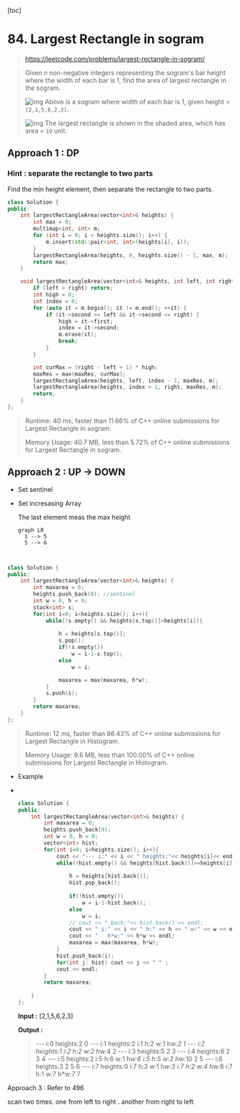 [toc]

# 84. Largest Rectangle in sogram

> https://leetcode.com/problems/largest-rectangle-in-sogram/

> Given *n* non-negative integers representing the sogram's bar height where the width of each bar is 1, find the area of largest rectangle in the sogram.
>
>  
>
> ![img](https://assets.leetcode.com/uploads/2018/10/12/sogram.png)
> Above is a sogram where width of each bar is 1, given height = `[2,1,5,6,2,3]`.
>
>  
>
> ![img](https://assets.leetcode.com/uploads/2018/10/12/sogram_area.png)
> The largest rectangle is shown in the shaded area, which has area = `10` unit.

## Approach 1 : DP 

### Hint : separate the rectangle to two parts

Find the min height element, then separate the rectangle to two parts.

```c++
class Solution {
public:
	int largestRectangleArea(vector<int>& heights) {
		int max = 0;
		multimap<int, int> m;
		for (int i = 0; i < heights.size(); i++) {
			m.insert(std::pair<int, int>(heights[i], i));
		}
		largestRectangleArea(heights, 0, heights.size() - 1, max, m);
		return max;
	}

	void largestRectangleArea(vector<int>& heights, int left, int right, int& maxRes, multimap<int, int> &m) {
        if (left > right) return;
		int high = 0;
		int index = 0;
		for (auto it = m.begin(); it != m.end(); ++it) {
			if (it->second >= left && it->second <= right) {
				high = it->first;
				index = it->second;
				m.erase(it);
				break;
			}
		}

		int curMax = (right - left + 1) * high;
		maxRes = max(maxRes, curMax);
		largestRectangleArea(heights, left, index - 1, maxRes, m);
		largestRectangleArea(heights, index + 1, right, maxRes, m);
		return;
	}
};
```

> Runtime: 40 ms, faster than 11.66% of C++ online submissions for Largest Rectangle in sogram.
>
> Memory Usage: 40.7 MB, less than 5.72% of C++ online submissions for Largest Rectangle in sogram.

## Approach 2 : UP -> DOWN

* Set sentinel

* Set incresasing Array
  
  The last element meas the max height

  ```mermaid
  graph LR
  	1 --> 5
  	5 --> 6 
  ```
  
  



```c++


class Solution {
public:
    int largestRectangleArea(vector<int>& heights) {
        int maxarea = 0;
        heights.push_back(0); //sentinel
        int w = 0, h = 0;
        stack<int> s;
        for(int i=0; i<heights.size(); i++){
            while(!s.empty() && heights[s.top()]>heights[i]){
                
                h = heights[s.top()];
                s.pop();
                if(!s.empty())
                    w = i-1-s.top();
                else
                    w = i;  

                maxarea = max(maxarea, h*w);
            }
            s.push(i);
        }
        return maxarea;   
    }
};
```

> Runtime: 12 ms, faster than 86.43% of C++ online submissions for Largest Rectangle in Histogram.
>
> Memory Usage: 9.6 MB, less than 100.00% of C++ online submissions for Largest Rectangle in Histogram.

* Example

* ```cpp
  
  
  class Solution {
  public:
      int largestRectangleArea(vector<int>& heights) {
          int maxarea = 0;
          heights.push_back(0);
          int w = 0, h = 0;
          vector<int> hist;
          for(int i=0; i<heights.size(); i++){
              cout << "--- i:" << i << " heights:"<< heights[i]<< endl;
              while(!hist.empty() && heights[hist.back()]>=heights[i]){
                  
                  h = heights[hist.back()];
                  hist.pop_back();
                 
                  if(!hist.empty())
                      w = i-1-hist.back();
                  else
                      w = i;
                  // cout << " back:"<< hist.back() << endl;
                  cout << " i:" << i << " h:" << h << " w:" << w << endl;
                  cout << "   h*w:" << h*w << endl;
                  maxarea = max(maxarea, h*w);
              }
              hist.push_back(i);
              for(int j: hist) cout << j << " " ;
              cout << endl;
          }
          return maxarea;
          
      }
  };
  ```

  **Input :** [2,1,5,6,2,3]

  **Output :** 

  > --- i:0 heights:2
  > 0 
  > --- i:1 heights:2
  >  i:1 h:2 w:1
  >    h*w:2
  > 1 
  > --- i:2 heights:1
  >  i:2 h:2 w:2
  >    h*w:4
  > 2 
  > --- i:3 heights:5
  > 2 3 
  > --- i:4 heights:6
  > 2 3 4 
  > --- i:5 heights:2
  >  i:5 h:6 w:1
  >    h*w:6
  >  i:5 h:5 w:2
  >    h*w:10
  > 2 5 
  > --- i:6 heights:3
  > 2 5 6 
  > --- i:7 heights:0
  >  i:7 h:3 w:1
  >    h*w:3
  >  i:7 h:2 w:4
  >    h*w:8
  >  i:7 h:1 w:7
  >    h*w:7
  > 7 



Approach 3 : Refer to 496

scan two times. one from left to right . another from right to left